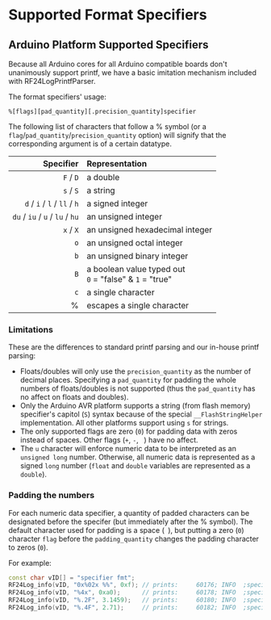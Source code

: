 # Supported Format Specifiers

## Arduino Platform Supported Specifiers
Because all Arduino cores for all Arduino compatible boards don't unanimously support
printf, we have a basic imitation mechanism included with RF24LogPrintfParser.

The format specifiers' usage:
```text
%[flags][pad_quantity][.precision_quantity]specifier
```

The following list of characters that follow a % symbol (or a
`flag`/`pad_quantity`/`precision_quantity` option) will signify that the corresponding
argument is of a certain datatype.

| Specifier | Representation |
|----------:|:------------------|
| `F` / `D` | a double |
| `s` / `S` | a string |
| `d` / `i` / `l` / `ll` / `h` | a signed integer |
| `du` / `iu` / `u` / `lu` / `hu` | an unsigned integer |
| `x` / `X` | an unsigned hexadecimal integer |
| `o` | an unsigned octal integer |
| `b` | an unsigned binary integer |
| `B` | a boolean value typed out<br>`0` = "false" & `1` = "true" |
| `c` | a single character |
| % | escapes a single character |

### Limitations
These are the differences to standard printf parsing and our in-house printf parsing:

- Floats/doubles will only use the `precision_quantity` as the number of decimal places.
  Specifying a `pad_quantity` for padding the whole numbers of floats/doubles is not
  supported (thus the `pad_quantity` has no affect on floats and doubles).
- Only the Arduino AVR platform supports a string (from flash memory)
  specifier's capitol (`S`) syntax because of the special `__FlashStringHelper`
  implementation. All other platforms support using `s` for strings.
- The only supported flags are zero (`0`) for padding data with zeros instead of spaces.
  Other flags (`+`, `-`, ` `) have no affect.
- The `u` character will enforce numeric data to be interpreted as an `unsigned long` number.
  Otherwise, all numeric data is represented as a signed `long` number (`float` and `double`
  variables are represented as a `double`).

### Padding the numbers
For each numeric data specifier, a quantity of padded characters can be
designated before the specifer (but immediately after the % symbol). The default
character used for padding is a space (` `), but putting a zero (`0`) character
`flag` before the `padding_quantity` changes the padding character to zeros (`0`).

For example:
```cpp
const char vID[] = "specifier fmt";
RF24Log_info(vID, "0x%02x %%", 0xf); // prints:     60176; INFO  ;specifier fmt;0x0F %
RF24Log_info(vID, "%4x", 0xa0);      // prints:     60178; INFO  ;specifier fmt;  A0
RF24Log_info(vID, "%.2F", 3.1459);   // prints:     60180; INFO  ;specifier fmt;3.14
RF24Log_info(vID, "%.4F", 2.71);     // prints:     60182; INFO  ;specifier fmt;2.7100
```
